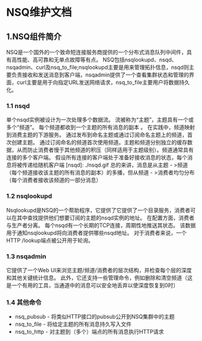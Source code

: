 # NSQ维护文档
## 1.NSQ组件简介
NSQ是一个国外的一个致命短连接服务商提供的一个分布式消息队列中间件，具有高性能、高可靠和无单点故障等有点。
NSQ包括nsqlookupd、nsqd、nsqadmin、curl及nsq_to_file;nsqlookupd主要是用来管理拓扑信息，nsqd则主要负责接收和发送消息到客户端，nsqadmin提供了一个查看集群状态和管理的界面，curl主要是用于向指定URL发送网络请求，nsq_to_file主要用户将数据持久化。
### 1.1 nsqd
单个nsqd实例被设计为一次处理多个数据流。 流被称为“主题”，主题具有一个或多个“频道”。 每个频道都收到一个主题的所有消息的副本 。 在实践中，频道映射到消费主题的下游服务。
通过发布到命名主题或通过订阅命名主题上的频道，首次创建主题。 通过订阅命名的频道首次使用频道。主题和频道分别独立的缓存数据，从而防止消费者慢于其他频道的积压（同样适用于主题级别）。频道通常具有连接的多个客户端。 假设所有连接的客户端处于准备好接收消息的状态，每个消息将被传递给随机客户端
[nsqd]: ./nsqd.gif
总的来讲，消息是从主题 - >频道（每个频道接收该主题的所有消息的副本）的多播，但从频道 - >消费者均匀分布（每个消费者接收该频道的一部分消息）
### 1.2 nsqlookupd
Nsqlookupd是NSQ的一个帮助程序，它提供了它提供了一个目录服务，消费者可以在其中查找提供他们想要订阅的主题的nsqd实例的地址。 在配置方面，消费者与生产者分离。
每个nsqd有一个长期的TCP连接，周期性地推送其状态。 该数据用于通知nsqlookupd将向消费者提供哪些nsqd地址。 对于消费者来说，一个HTTP /lookup端点被公开用于轮询。
### 1.3 nsqadmin
它提供了一个Web UI来浏览主题/频道/消费者的层次结构，并检查每个层的深度和其他关键统计信息。 此外，它还支持一些管理命令，例如删除和清空频道（这是一个有用的工具，当通道中的消息可以安全地丢弃以使深度恢复到0时）
### 1.4 其他命令
* nsq_pubsub - 将类似HTTP接口的pubsub公开到NSQ集群中的主题
* nsq_to_file - 将给定主题的所有消息持久写入文件
* nsq_to_http - 对主题到（多个）端点的所有消息执行HTTP请求


